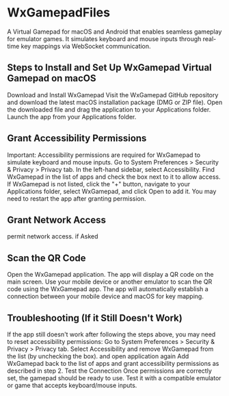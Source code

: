 # WxGamepadFiles
A Virtual Gamepad for macOS and Android that enables seamless gameplay for emulator games. It simulates keyboard and mouse inputs through real-time key mappings via WebSocket communication.
<h2 align="left">Steps to Install and Set Up WxGamepad Virtual Gamepad on macOS</h2>

Download and Install WxGamepad
Visit the WxGamepad GitHub repository and download the latest macOS installation package (DMG or ZIP file).
Open the downloaded file and drag the application to your Applications folder.
Launch the app from your Applications folder.
<h2 align="left">Grant Accessibility Permissions</h2>
Important: Accessibility permissions are required for WxGamepad to simulate keyboard and mouse inputs.
Go to System Preferences > Security & Privacy > Privacy tab.
In the left-hand sidebar, select Accessibility.
Find WxGamepad in the list of apps and check the box next to it to allow access.
If WxGamepad is not listed, click the "+" button, navigate to your Applications folder, select WxGamepad, and click Open to add it.
You may need to restart the app after granting permission.
<h2 align="left">Grant Network Access</h2>

permit network access. if Asked 
<h2 align="left">Scan the QR Code</h2>
Open the WxGamepad application.
The app will display a QR code on the main screen.
Use your mobile device or another emulator to scan the QR code using the WxGamepad app.
The app will automatically establish a connection between your mobile device and macOS for key mapping.
<h2 align="left">Troubleshooting (If it Still Doesn't Work)</h2>
If the app still doesn't work after following the steps above, you may need to reset accessibility permissions:
Go to System Preferences > Security & Privacy > Privacy tab.
Select Accessibility and remove WxGamepad from the list (by unchecking the box).
and open application again 
Add WxGamepad back to the list of apps and grant accessibility permissions as described in step 2.
Test the Connection
Once permissions are correctly set, the gamepad should be ready to use. Test it with a compatible emulator or game that accepts keyboard/mouse inputs.
